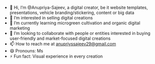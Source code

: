 - 👋 Hi, I’m @Anupriya-Sajeev, a digital creator, be it website templates, presentations, vehicle branding/stickering, content or big data
- 👀 I’m interested in selling digital creations
- 🌱 I’m currently learning microgreen cultivation and organic digital marketing
- 💞️ I’m looking to collaborate with people or entities interested in buying user-friendly and market-focused digital creations
- 📫 How to reach me at anupriyssajeev29@gmail.com
- 😄 Pronouns: Ms
- ⚡ Fun fact: Visual experience in every creation 

<!---
Anupriya-Sajeev/Anupriya-Sajeev is a ✨ special ✨ repository because its `README.md` (this file) appears on your GitHub profile.
You can click the Preview link to take a look at your changes.
--->
